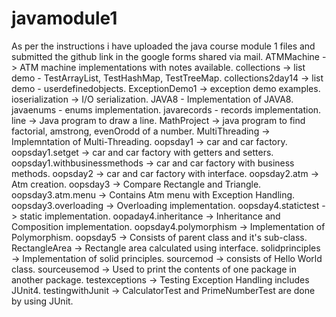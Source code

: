 # javamodule1
As per the instructions i have uploaded the java course module 1 files and submitted the github  link in the google forms shared via mail.
ATMMachine -> ATM machine implementations with notes available.
collections -> list demo - TestArrayList, TestHashMap, TestTreeMap.
collections2day14 -> list demo - userdefinedobjects.
ExceptionDemo1 -> exception demo examples.
ioserialization -> I/O serialization.
JAVA8 - Implementation of JAVA8.
javaenums - enums implementation.
javarecords - records implementation.
line -> Java program to draw a line.
MathProject -> java program to find factorial, amstrong, evenOrodd of a number.
MultiThreading -> Implemntation of Multi-Threading.
oopsday1 -> car and car factory.
oopsday1.setget -> car and car factory with getters and setters.
oopsday1.withbusinessmethods -> car and car factory with business methods.
oopsday2 -> car and car factory with interface.
oopsday2.atm -> Atm creation.
oopsday3 -> Compare Rectangle and Triangle.
oopsday3.atm.menu -> Contains Atm menu with Exception Handling.
oopsday3.overloading -> Overloading implementation.
oopsday4.statictest -> static implementation.
oopaday4.inheritance -> Inheritance and Composition implementation.
oopsday4.polymorphism -> Implementation of Polymorphism.
oopsday5 -> Consists of parent class and it's sub-class.
RectangleArea -> Rectangle area calculated using interface.
solidprinciples -> Implementation of solid principles.
sourcemod -> consists of Hello World class.
sourceusemod -> Used to print the contents of one package in another package.
testexceptions -> Testing Exception Handling includes JUnit4.
testingwithJunit -> CalculatorTest and PrimeNumberTest are done by using JUnit.
